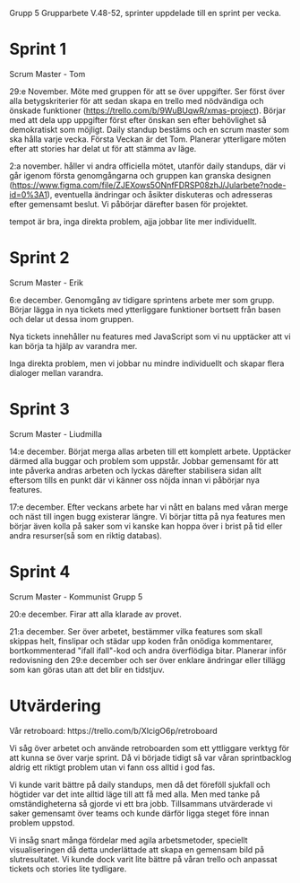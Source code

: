 Grupp 5 Grupparbete V.48-52, sprinter uppdelade till en sprint per vecka.


<h1>Sprint 1</h1>

<p>
Scrum Master - Tom

29:e November.
Möte med gruppen för att se över uppgifter.
Ser först över alla betygskriterier för att sedan skapa en trello med nödvändiga och önskade funktioner (https://trello.com/b/9WuBUqwR/xmas-project).
Börjar med att dela upp uppgifter först efter önskan sen efter behövlighet så demokratiskt som möjligt. Daily standup bestäms och en scrum master som ska hålla varje vecka. Första Veckan är det Tom.
Planerar ytterligare möten efter att stories har delat ut för att stämma av läge.


2:a november.
håller vi andra officiella mötet, utanför daily standups, där vi går igenom första genomgångarna och gruppen kan granska designen (https://www.figma.com/file/ZJEXows5ONnfFDRSP08zhJ/Jularbete?node-id=0%3A1), eventuella ändringar och åsikter diskuteras och adresseras efter gemensamt beslut.
Vi påbörjar därefter basen för projektet.

tempot är bra, inga direkta problem, ajja jobbar lite mer individuellt.
</p>



<h1>Sprint 2</h1>

<p>
Scrum Master - Erik

6:e december.
Genomgång av tidigare sprintens arbete mer som grupp.
Börjar lägga in nya tickets med ytterliggare funktioner bortsett från basen och delar ut dessa inom gruppen.

Nya tickets innehåller nu features med JavaScript som vi nu upptäcker att vi kan börja ta hjälp av varandra mer.

Inga direkta problem, men vi jobbar nu mindre individuellt och skapar flera dialoger mellan varandra.
</p>


<h1>Sprint 3 </h1>

<p>
Scrum Master - Liudmilla

14:e december.
Börjat merga allas arbeten till ett komplett arbete. Upptäcker därmed alla buggar och problem som uppstår.
Jobbar gemensamt för att inte påverka andras arbeten och lyckas därefter stabilisera sidan allt eftersom tills en punkt där vi känner oss nöjda innan vi påbörjar nya features.

17:e december.
Efter veckans arbete har vi nått en balans med våran merge och näst till ingen bugg existerar längre.
Vi börjar titta på nya features men börjar även kolla på saker som vi kanske kan hoppa över i brist på tid eller andra resurser(så som en riktig databas).
</p>


<h1>Sprint 4 </h1>

<p>
Scrum Master - Kommunist Grupp 5

20:e december.
Firar att alla klarade av provet.

21:a december.
Ser över arbetet, bestämmer vilka features som skall skippas helt, finslipar och städar upp koden från onödiga kommentarer, bortkommenterad "ifall ifall"-kod och andra överflödiga bitar. Planerar inför redovisning den 29:e december och ser över enklare ändringar eller tillägg som kan göras utan att det blir en tidstjuv.
</p>



<h1>Utvärdering</h1>

<p>
Vår retroboard: https://trello.com/b/XlcigO6p/retroboard

Vi såg över arbetet och använde retroboarden som ett yttliggare verktyg för att kunna se över varje sprint.
Då vi började tidigt så var våran sprintbacklog aldrig ett riktigt problem utan vi fann oss alltid i god fas.

Vi kunde varit bättre på daily standups, men då det föreföll sjukfall och högtider var det inte alltid läge till att få med alla.
Men med tanke på omständigheterna så gjorde vi ett bra jobb.
Tillsammans utvärderade vi  saker gemensamt över teams och kunde därför ligga steget före innan problem uppstod.

Vi insåg snart många fördelar med agila arbetsmetoder, speciellt visualiseringen då detta underlättade att skapa en gemensam bild på slutresultatet.
Vi kunde dock varit lite bättre på våran trello och anpassat tickets och stories lite tydligare.
</p>
